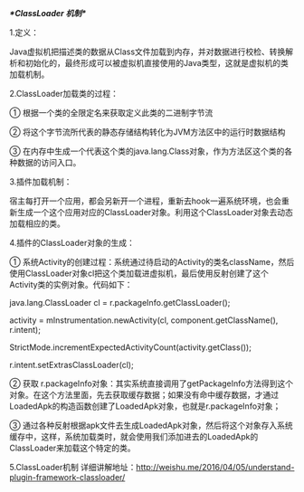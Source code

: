 ***\*ClassLoader 机制\****

 

1.定义：

Java虚拟机把描述类的数据从Class文件加载到内存，并对数据进行校检、转换解析和初始化的，最终形成可以被虚拟机直接使用的Java类型，这就是虚拟机的类加载机制。

 

2.ClassLoader加载类的过程：

  ① 根据一个类的全限定名来获取定义此类的二进制字节流

② 将这个字节流所代表的静态存储结构转化为JVM方法区中的运行时数据结构

③ 在内存中生成一个代表这个类的java.lang.Class对象，作为方法区这个类的各种数据的访问入口。

 

3.插件加载机制：

宿主每打开一个应用，都会另新开一个进程，重新去hook一遍系统环境，也会重新生成一个这个应用对应的ClassLoader对象。利用这个ClassLoader对象去动态加载相应的类。

 

4.插件的ClassLoader对象的生成：

① 系统Activity的创建过程：系统通过待启动的Activity的类名className，然后使用ClassLoader对象cl把这个类加载进虚拟机，最后使用反射创建了这个Activity类的实例对象。代码如下：

java.lang.ClassLoader cl = r.packageInfo.getClassLoader();

activity = mInstrumentation.newActivity(cl, component.getClassName(), r.intent);

StrictMode.incrementExpectedActivityCount(activity.getClass());

r.intent.setExtrasClassLoader(cl);

 

② 获取 r.packageInfo对象：其实系统直接调用了getPackageInfo方法得到这个对象。在这个方法里面，先去获取缓存数据；如果没有命中缓存数据，才通过LoadedApk的构造函数创建了LoadedApk对象，也就是r.packageInfo对象；

③ 通过各种反射根据apk文件去生成LoadedApk对象，然后将这个对象存入系统缓存中，这样，系统加载类时，就会使用我们添加进去的LoadedApk的ClassLoader来加载这个特定的类。

 

5.ClassLoader机制 详细讲解地址：http://weishu.me/2016/04/05/understand-plugin-framework-classloader/

